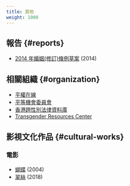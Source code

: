 ```yaml
---
title: 其他
weight: 1000
---
```


## 報告 {#reports}

- [2014 年婚姻(修訂)條例草案](https://www.eoc.org.hk/zh-hk/Submission/Detail/89) (2014)

## 相關組織 {#organization}

- [平權在線](https://www.equalityrights.hku.hk)
- [平等機會委員會](https://www.eoc.org.hk)
- [香港跨性別法律資料庫](https://www.hktranslawdb.org)
- [Transgender Resources Center](https://tgr.org.hk)

## 影視文化作品 {#cultural-works}

### 電影

- [蝴蝶](https://zh.wikipedia.org/wiki/蝴蝶_%282004年電影%29) (2004)
- [翠絲](https://zh.wikipedia.org/wiki/翠絲_%28電影%29) (2018)
